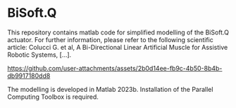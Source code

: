 # BiSoft.Q
This repository contains matlab code for simplified modelling of the BiSoft.Q actuator.
For further information, please refer to the following scientific article:
Colucci G. et al, A Bi-Directional Linear Artificial Muscle for Assistive Robotic Systems, [...].


https://github.com/user-attachments/assets/2b0d14ee-fb9c-4b50-8b4b-db9917180dd8




The modelling is developed in Matlab 2023b. Installation of the Parallel Computing Toolbox is required.
